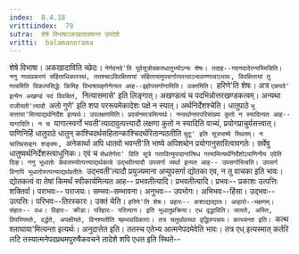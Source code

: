 ```yaml
---
index:  8.4.18
vrittiindex:  79
sutra:  शेषे विभाषाऽकखादावषान्त उपदेशे
vritti:  balamanorama 
---
```


शेषे विभाषा। अकखादाविति च्छेदः। `नेर्गदनदे'ति पूर्वसूत्रोक्कतधातुभ्योऽन्यः शेषः। तदाह--गदनदादेरन्यस्मिन्निति। ननु णत्वप्रकरणं संहिताधिकारस्थं, ततश्चाऽविवक्षितायां संहितायामुपसर्गात्परत्वाऽभावाण्णत्वाऽभावः, विवक्षितायां तु णत्वमिति विकल्पसिद्धेः किमिह विभाषाग्रहणेनेत्यत आह--इहोपसर्गाणामिति। उक्तमिति। `हरिणे'ति शेषः। अत्र `एकपदे' इत्येन अखण्डं पदं विवक्षितं, `नित्यासमासे' इति लिङ्गात्। अखण्डत्वं च पदभिन्नोत्तरखण्डकत्वम्। अन्यथा `राजीयती'त्यादौ `अतो गुणे' इति शपा पररूपमेकादेशः पक्षे न स्यात्। अर्थनिर्देशश्चेति। धातुपाठे `भू सत्ताया'मित्याद्यर्थनिर्देश इत्यर्थः। उपलक्षणमिति। प्रदर्सनमात्रमित्यर्थः। नन्वर्थान्तरपरिसंख्या कुतो न स्यादित्यत आह--यागादिति। न च `यागात्स्वर्गो भवती'त्यादावुत्पत्त्यादौ लक्षणा कुतो न स्यादिति वाच्यं, प्रयोगप्राचुर्यसत्त्वात्। पाणिनिर्हि धातुपाठे धातुन् कांश्चिदर्थसहितान्कांश्चिदर्थरितान्पठतीति `चुटू' इति सूत्रभाष्ये स्थितम्। न चातिप्रसङ्गः शङ्क्यः, `अनेकार्था अपि धातवो भवन्ती'ति भाष्ये अपिशब्देन प्रयोगानुसारित्वावगतेः। सर्वेषु धातुष्वर्थनिर्देशस्त्वाधुनिकः। एवं च `सेधतेर्गता' विति सूत्रे गतावित्युपादानात्षिध गत्यामित्यर्थनिर्देशोऽपाणिनीय एवेति दिक्। ननु भूधातोः केवलस्योत्पत्त्याद्यर्थकत्वे उद्भवीत्यादौ उपसर्गा व्यर्था इत्यत आह-- उपसर्गास्त्विति। उपसर्ग विनापि भूधातोरुत्पत्त्याद्यर्थप्रतीतेः `उद्भवती'त्यादौ प्रयुज्यमाना अप्युपसर्गा द्योतका एव, न तु वाचका इति भावः। द्योतकत्वं वा तेषां किमर्थं स्वीकार्यमित्यत आह-- प्रभवतीत्यादि। प्रभवतीत्यादि। प्रभवः-- प्रकाशः उत्पत्तिः शक्तिर्वा। पराभवः-- पराजयः। सम्भवः-सम्भावना। अनुभवः-- उपभोगः। अभिभवः--हिंसा। उद्भवः-- उत्पत्तिः। परिभवः--तिरस्कारः। उक्तं चेति। `हरिणे'ति शेषः। प्रहारः-- कशाद्याद्यातः। आहारो--भक्षणम्। संहारः-- वधः। विहारः- क्रीडा। परिहारः- परित्यागः। इति भूधातुप्रक्रिया। एध वृद्धाविति। जायते, अस्ति, विपरिणमते, वर्द्धते, अपक्षीयते, विनश्यतीति षह्भावविकाराः। तत्र चतुर्थावस्था वृद्धिरुपचयः। कत्थ्यन्ता इति। `कत्थ श्लाघाया'मित्यन्ता इत्यर्थः। अनुदात्तेत इति। ततस्च एतेभ्य आत्मनेपदमेवेति भावः। तत्र एध् इत्यस्मात् कर्तरि लटि तस्यात्मनेपदप्रथमपुरुषैकवचने तादेशे शपि एधत इति स्थिते--

